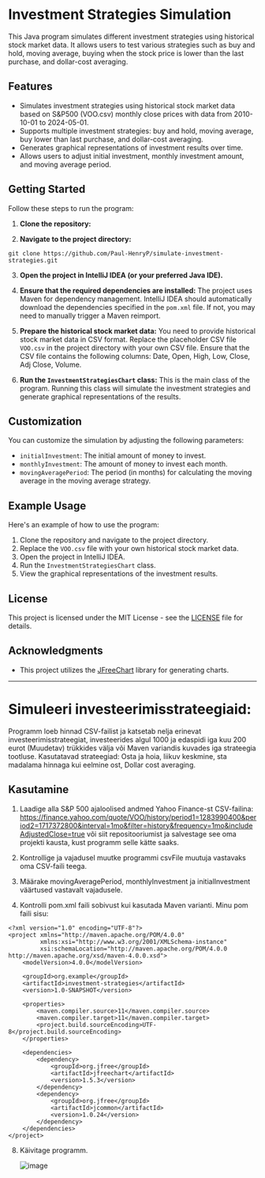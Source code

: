 # Investment Strategies Simulation

This Java program simulates different investment strategies using historical stock market data. It allows users to test various strategies such as buy and hold, moving average, buying when the stock price is lower than the last purchase, and dollar-cost averaging.

## Features

- Simulates investment strategies using historical stock market data based on S&P500 (VOO.csv) monthly close prices with data from 2010-10-01 to 2024-05-01.
- Supports multiple investment strategies: buy and hold, moving average, buy lower than last purchase, and dollar-cost averaging.
- Generates graphical representations of investment results over time.
- Allows users to adjust initial investment, monthly investment amount, and moving average period.

## Getting Started

Follow these steps to run the program:

1. **Clone the repository:**


2. **Navigate to the project directory:**
```
git clone https://github.com/Paul-HenryP/simulate-investment-strategies.git
```

3. **Open the project in IntelliJ IDEA (or your preferred Java IDE).**

4. **Ensure that the required dependencies are installed:** The project uses Maven for dependency management. IntelliJ IDEA should automatically download the dependencies specified in the `pom.xml` file. If not, you may need to manually trigger a Maven reimport.

5. **Prepare the historical stock market data:** You need to provide historical stock market data in CSV format. Replace the placeholder CSV file `VOO.csv` in the project directory with your own CSV file. Ensure that the CSV file contains the following columns: Date, Open, High, Low, Close, Adj Close, Volume.

6. **Run the `InvestmentStrategiesChart` class:** This is the main class of the program. Running this class will simulate the investment strategies and generate graphical representations of the results.

## Customization

You can customize the simulation by adjusting the following parameters:

- `initialInvestment`: The initial amount of money to invest.
- `monthlyInvestment`: The amount of money to invest each month.
- `movingAveragePeriod`: The period (in months) for calculating the moving average in the moving average strategy.

## Example Usage

Here's an example of how to use the program:

1. Clone the repository and navigate to the project directory.
2. Replace the `VOO.csv` file with your own historical stock market data.
3. Open the project in IntelliJ IDEA.
4. Run the `InvestmentStrategiesChart` class.
5. View the graphical representations of the investment results.

## License

This project is licensed under the MIT License - see the [LICENSE](LICENSE) file for details.

## Acknowledgments

- This project utilizes the [JFreeChart](http://www.jfree.org/jfreechart/) library for generating charts.

----


# Simuleeri investeerimisstrateegiaid:

Programm loeb hinnad CSV-failist ja katsetab nelja erinevat investeerimisstrateegiat, investeerides algul 1000 ja edaspidi iga kuu 200 eurot (Muudetav) trükkides välja või Maven variandis kuvades iga strateegia tootluse. Kasutatavad strateegiad: Osta ja hoia, liikuv keskmine, sta madalama hinnaga kui eelmine ost, Dollar cost averaging.

## Kasutamine

1. Laadige alla S&P 500 ajaloolised andmed Yahoo Finance-st CSV-failina: https://finance.yahoo.com/quote/VOO/history/period1=1283990400&period2=1717372800&interval=1mo&filter=history&frequency=1mo&includeAdjustedClose=true või siit repositooriumist ja salvestage see oma projekti kausta, kust programm selle kätte saaks.
   
3. Kontrollige ja vajadusel muutke programmi csvFile muutuja vastavaks oma CSV-faili teega.

4. Määrake movingAveragePeriod, monthlyInvestment ja initialInvestment väärtused vastavalt vajadusele.
   
6. Kontrolli pom.xml faili sobivust kui kasutada Maven varianti. Minu pom faili sisu:
```
<?xml version="1.0" encoding="UTF-8"?>
<project xmlns="http://maven.apache.org/POM/4.0.0"
         xmlns:xsi="http://www.w3.org/2001/XMLSchema-instance"
         xsi:schemaLocation="http://maven.apache.org/POM/4.0.0 http://maven.apache.org/xsd/maven-4.0.0.xsd">
    <modelVersion>4.0.0</modelVersion>

    <groupId>org.example</groupId>
    <artifactId>investment-strategies</artifactId>
    <version>1.0-SNAPSHOT</version>

    <properties>
        <maven.compiler.source>11</maven.compiler.source>
        <maven.compiler.target>11</maven.compiler.target>
        <project.build.sourceEncoding>UTF-8</project.build.sourceEncoding>
    </properties>

    <dependencies>
        <dependency>
            <groupId>org.jfree</groupId>
            <artifactId>jfreechart</artifactId>
            <version>1.5.3</version>
        </dependency>
        <dependency>
            <groupId>org.jfree</groupId>
            <artifactId>jcommon</artifactId>
            <version>1.0.24</version>
        </dependency>
    </dependencies>
</project>
```
  
8. Käivitage programm.

   ![image](https://github.com/Paul-HenryP/simulate-investment-strategies/assets/104301931/e9553936-6a56-4950-a5b9-9d6667c6c5f1)

